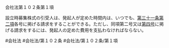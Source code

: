 会社法第１０２条第１項

設立時募集株式の引受人は、発起人が定めた時間内は、いつでも、[第三十一条第二項](会社法＿＿＿＿第３１条第２項)各号に掲げる請求をすることができる。ただし、同項第二号又は[第四号](会社法＿＿＿＿第１０２条第１項第４号)に掲げる請求をするには、発起人の定めた費用を支払わなければならない。

#会社法
#会社法/第１０２条
#会社法/第１０２条/第１項

